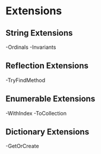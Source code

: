 # Extensions

## String Extensions
-Ordinals
-Invariants

## Reflection Extensions
-TryFindMethod

## Enumerable Extensions
-WithIndex
-ToCollection

## Dictionary Extensions
-GetOrCreate
